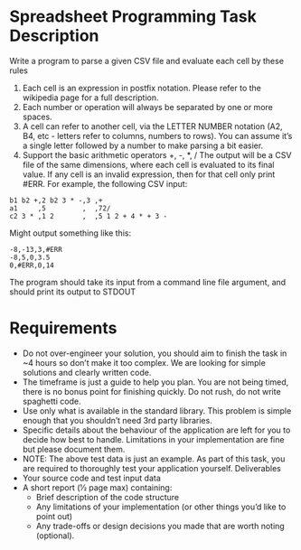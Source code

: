 # Spreadsheet Programming Task Description
Write a program to parse a given CSV file and evaluate each cell by these rules
1. Each cell is an expression in ​postfix notation​. Please refer to the wikipedia page for a full description.
2. Each number or operation will always be separated by one ​or more​ spaces.
3. A cell can refer to another cell, via the LETTER NUMBER notation (A2, B4, etc - letters
refer to columns, numbers to rows). You can assume it’s a single letter followed by a
number to make parsing a bit easier.
4. Support the basic arithmetic operators +, -, *, /
The output will be a CSV file of the same dimensions, where each cell is evaluated to its final value. If any cell is an invalid expression, then ​for that cell only​ print #ERR.
For example, the following CSV input:
```csv
b1 b2 +,2 b2 3 * -,3 ,+
a1     ,5         ,  ,72/
c2 3 * ,1 2       ,  ,5 1 2 + 4 * + 3 -
```
Might output something like this:
```csv
-8,-13,3,#ERR
-8,5,0,3.5
0,#ERR,0,14
```
The program should take its input from a command line file argument, and should print its output to ​STDOUT
# Requirements
* Do not over-engineer your solution, you should aim to finish the task in ~4 hours so don’t make it too complex. We are looking for simple solutions and clearly written code.
* The timeframe is just a guide to help you plan. You are not being timed, there is no bonus point for finishing quickly. Do not rush, do not write spaghetti code.
* Use only what is available in the standard library. This problem is simple enough that you shouldn’t need 3rd party libraries.
* Specific details about the behaviour of the application are left for you to decide how best to handle. Limitations in your implementation are fine but please document them.
* ​NOTE: ​The above test data is just an example. As part of this task, you are required to thoroughly test your application yourself.
Deliverables
* Your source code and test input data
* A ​short​ report (1⁄2 page max) containing:
    * Brief description of the code structure
    * Any limitations of your implementation (or other things you’d like to point out)
    * Any trade-offs or design decisions you made that are worth noting (optional).
